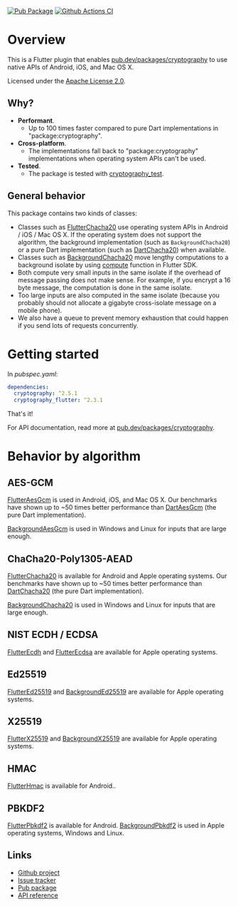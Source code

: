 [![Pub Package](https://img.shields.io/pub/v/cryptography_flutter.svg)](https://pub.dev/packages/cryptography_flutter)
[![Github Actions CI](https://github.com/dint-dev/cryptography/workflows/Dart%20CI/badge.svg)](https://github.com/dint-dev/cryptography/actions)

# Overview

This is a Flutter plugin that
enables [pub.dev/packages/cryptography](https://pub.dev/packages/cryptography)
to use native APIs of Android, iOS, and Mac OS X.

Licensed under the [Apache License 2.0](LICENSE).

## Why?

* __Performant__.
    * Up to 100 times faster compared to pure Dart implementations in  "package:cryptography".
* __Cross-platform__.
    * The implementations fall back to "package:cryptography" implementations when operating system
      APIs can't be used.
* __Tested__.
    * The package is tested with [cryptography_test](https://pub.dev/packages/cryptography_test).

## General behavior

This package contains two kinds of classes:

* Classes such
  as [FlutterChacha20](https://pub.dev/documentation/cryptography_flutter/latest/cryptography_flutter/FlutterChacha20-class.html)
  use operating system APIs in Android / iOS / Mac OS X. If the operating system does not support
  the algorithm, the background implementation (such as `BackgroundChacha20`) or a pure Dart
  implementation (such
  as [DartChacha20](https://pub.dev/documentation/cryptography/latest/cryptography.dart/DartChacha20-class.html))
  when available.
* Classes such
  as [BackgroundChacha20](https://pub.dev/documentation/cryptography_flutter/latest/cryptography_flutter/BackgroundChacha20-class.html)
  move lengthy computations to a background isolate by using
  [compute](https://api.flutter.dev/flutter/foundation/compute-constant.html) function in Flutter
  SDK.
* Both compute very small inputs in the same isolate if the overhead of message passing does not
  make sense. For example, if you encrypt a 16 byte message, the computation is done in the same
  isolate.
* Too large inputs are also computed in the same isolate (because you probably should not
  allocate a gigabyte cross-isolate message on a mobile phone).
* We also have a queue to prevent memory exhaustion that could happen if you send lots of requests
  concurrently.

# Getting started

In _pubspec.yaml_:

```yaml
dependencies:
  cryptography: ^2.5.1
  cryptography_flutter: ^2.3.1
```

That's it!

For API documentation, read more
at [pub.dev/packages/cryptography](https://pub.dev/packages/cryptography).

# Behavior by algorithm

## AES-GCM

[FlutterAesGcm](https://pub.dev/documentation/cryptography_flutter/latest/cryptography_flutter/FlutterAesGcm-class.html)
is used in Android, iOS, and Mac OS X.
Our benchmarks have shown up to ~50 times better performance than
[DartAesGcm](https://pub.dev/documentation/cryptography/latest/cryptography.dart/DartAesGcm-class.html)
(the pure Dart implementation).

[BackgroundAesGcm](https://pub.dev/documentation/cryptography_flutter/latest/cryptography_flutter/BackgroundAesGcm-class.html)
is used in Windows and Linux for inputs that are large enough.

## ChaCha20-Poly1305-AEAD

[FlutterChacha20](https://pub.dev/documentation/cryptography_flutter/latest/cryptography_flutter/FlutterChacha20-class.html)
is available for Android and Apple operating systems.
Our benchmarks have shown up to ~50 times better performance than
[DartChacha20](https://pub.dev/documentation/cryptography/latest/cryptography.dart/DartChacha20-class.html)
(the pure Dart implementation).

[BackgroundChacha20](https://pub.dev/documentation/cryptography_flutter/latest/cryptography_flutter/BackgroundChacha20-class.html)
is used in Windows and Linux for inputs that are large enough.

## NIST ECDH / ECDSA

[FlutterEcdh](https://pub.dev/documentation/cryptography_flutter/latest/cryptography_flutter/FlutterEcdh-class.html)
and [FlutterEcdsa](https://pub.dev/documentation/cryptography_flutter/latest/cryptography_flutter/FlutterEcdsa-class.html)
are available for Apple operating systems.

## Ed25519

[FlutterEd25519](https://pub.dev/documentation/cryptography_flutter/latest/cryptography_flutter/FlutterEd25519-class.html)
and [BackgroundEd25519](https://pub.dev/documentation/cryptography_flutter/latest/cryptography_flutter/BackgroundEd25519-class.html)
are available for Apple operating systems.

## X25519

[FlutterX25519](https://pub.dev/documentation/cryptography_flutter/latest/cryptography_flutter/FlutterX25519-class.html)
and [BackgroundX25519](https://pub.dev/documentation/cryptography_flutter/latest/cryptography_flutter/BackgroundX25519-class.html)
are available for Apple operating systems.

## HMAC

[FlutterHmac](https://pub.dev/documentation/cryptography_flutter/latest/cryptography_flutter/FlutterHmac-class.html)
is available for Android..

## PBKDF2

[FlutterPbkdf2](https://pub.dev/documentation/cryptography_flutter/latest/cryptography_flutter/FlutterPbkdf2-class.html)
is available for Android.
[BackgroundPbkdf2](https://pub.dev/documentation/cryptography_flutter/latest/cryptography_flutter/BackgroundPbkdf2-class.html)
is used in Apple operating systems, Windows and Linux.

## Links

* [Github project](https://github.com/dint-dev/cryptography)
* [Issue tracker](https://github.com/dint-dev/cryptography/issues)
* [Pub package](https://pub.dev/packages/cryptography_flutter)
* [API reference](https://pub.dev/documentation/cryptography_flutter/latest/)
